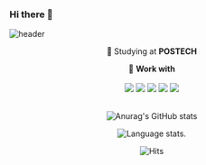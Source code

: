 ### Hi there 👋

<!--
**kwonsh01/kwonsh01** is a ✨ _special_ ✨ repository because its `README.md` (this file) appears on your GitHub profile.

Here are some ideas to get you started:

- 🔭 I’m currently working on ...
- 🌱 I’m currently learning ...
- 👯 I’m looking to collaborate on ...
- 🤔 I’m looking for help with ...
- 💬 Ask me about ...
- 📫 How to reach me: ...
- 😄 Pronouns: ...
- ⚡ Fun fact: ...
-->

![header](https://capsule-render.vercel.app/api?type=waving&color=0:cee5d5,100:567ace&height=200&section=header&text=kwonsh01&fontSize=70&animation=twinkling&fontColor=ffffff&fontAlign=70&fontAlignY=25)

<div align=center>

📝 Studying at **POSTECH**<br>
  
🌠 **Work with**<br><br> <img src="https://img.shields.io/badge/C-A8B9CC?style=flat-square&logo=C&logoColor=white"/> <img src="https://img.shields.io/badge/C++-00599C?style=flat-square&logo=C%2B%2B&logoColor=white"> <img src="https://img.shields.io/badge/Python-3776AB?style=flat-square&logo=Python&logoColor=white"/> <img src="https://img.shields.io/badge/VIM-019733?style=flat-square&logo=VIM&logoColor=white"/> <img src="https://img.shields.io/badge/Verilog-A8B9CC?style=flat-square&logo=Verilog&logoColor=white"/>
 <br><br> 

![Anurag's GitHub stats](https://github-readme-stats.vercel.app/api?username=kwonsh01)

![Language stats](https://github-readme-stats.vercel.app/api/top-langs/?username=kwonsh01&layout=compact).

![Hits](https://hits.seeyoufarm.com/api/count/incr/badge.svg?url=https%3A%2F%2Fgithub.com%2Fkwonsh01&count_bg=%23DAC2FD&title_bg=%23555555&icon=github.svg&icon_color=%23E7E7E7&title=hits&edge_flat=false)


</div>
